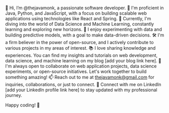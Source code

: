 👋 Hi, I’m @thejavamonk, a passionate software developer.
🚀 I'm proficient in Java, Python, and JavaScript, with a focus on building scalable web applications using technologies like React and Spring.
🌱 Currently, I'm diving into the world of Data Science and Machine Learning, constantly learning and exploring new horizons.
🧪 I enjoy experimenting with data and building predictive models, with a goal to make data-driven decisions.
🛠️ I'm a firm believer in the power of open-source, and I actively contribute to various projects in my areas of interest.
📚 I love sharing knowledge and experiences. You can find my insights and tutorials on web development, data science, and machine learning on my blog [add your blog link here].
💞️ I'm always open to collaborate on web application projects, data science experiments, or open-source initiatives. Let's work together to build something amazing!
📫 Reach out to me at thejavamonk@gmail.com for inquiries, collaborations, or just to connect.
🔗 Connect with me on LinkedIn [add your LinkedIn profile link here] to stay updated with my professional journey.

Happy coding! 🚀


<!---
thejavamonk/thejavamonk is a ✨ special ✨ repository because its `README.md` (this file) appears on your GitHub profile.
You can click the Preview link to take a look at your changes.
--->
